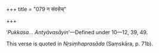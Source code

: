 +++
title = "079 न संवसेच्"

+++


‘*Pukkasa*... *Antyāvasāyin*’—Defined under 10—12, 39, 49.

This verse is quoted in *Nṛsiṃhaprasāda* (Saṃskāra, p. 71b).


